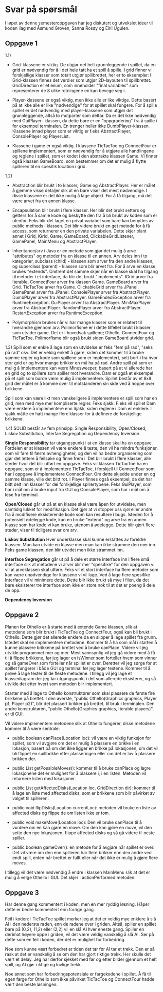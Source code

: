 # Svar på spørsmål

I løpet av denne semesteroppgaven har jeg diskutert og utvekslet ideer til koden ilag med Åsmund Groven, Sanna Rosøy og Eiril Ugulen.
   
## Oppgave 1

1.1)

- Grid-klassene er viktig. De utgjør det helt grunnleggende i spillet, da en grid er nødvendig for å i det hele tatt ha et spill å spille. I grid finner vi forskjellige klasser som totalt utgjør spillbrettet, her er to eksempler: I Grid-klassen finnes det verdier som utgjør 2D-layouten til spillbrettet. GridDirection er et enum, som inneholder "final variables" som representerer de 8 ulike retningene en kan bevege seg i. 

- Player-klassene er også viktig, men ikke alle er like viktige. Dette basert på at ikke alle er like "nødvendige" for at spillet skal fungere. For å spille spillet er det nødvendig med player-klassene som utgjør det grunnleggende, altså to motparter som deltar. Da er det ikke nødvendig med GuiPlayer- klassen, da dette bare er en "oppgradering" fra å spille i for eksempel terminalen. En trenger heller ikke DumbPlayer-klassen. Klassene innad player som er viktig er f.eks AbstractPlayer, ConsolePlayer og PlayerList. 

- Klassene i game er også viktig. I klassene TicTacToe og ConnectFour er spillene implementert, som er nødvendig for å utgjøre alle handlingene og reglene i spillet, som er kodet i den abstrakte klassen Game. Vi finner også klassen GameBoard, som bestemmer om det er mulig å flytte spilleren til en spesifik location i grid. 

1.2)

- Abstraction blir brukt i to klasser, Game og AbstractPlayer. Her er målet å gjemme visse detaljer slik at en bare viser det mest nødvendige. I disse klassene er det ikke mulig å lage objekt. For å få tilgang, må det være arvet fra en annen klasse. 

- Encapsulation blir brukt i flere klasser. Her blir det brukt setters og getters for å samle kode og beskytte den fra å bli brukt av koden som er utenfor. Feks blir det laget en privat variabel som bare kan benyttes av public methods i klassen. Det blir videre brukt en get metode for å få access, som returnerer en den private variabelen. Dette skjer blant annet i Grid, IGrid, Game, GameBoard, ClickableGridListener, GamePanel, MainMenu og AbstractPlayer. 

- Inheritance/arv i Java er en metode som gjør det mulig å arve "attributes" og metoder fra en klasse til en annen. Arv deles inn i to kategorier, subclass (child) - klassen som arver fra den andre klassen, og superclass (parent) - klassen som blir arvet fra. For å arve en klasse, brukes "extends". Omtrent det samme skjer når en klasse skal ha tilgang til metoder i et interface, da blir det brukt "implements". 
IGrid<T> arver fra Iterable<T>. 
ConnectFour arver fra klassen Game. 
GameBoard arver fra Grid<Player>. 
TicTacToe arver fra Game. 
ClickableGrid arver fra JPanel. 
GamePanel arver fra JPanel.
ConsolePlayer arver fra AbstractPlayer.
DumbPlayer arver fra AbstractPlayer.
GameEndedException arver fra RuntimeException.
GuiPlayer arver fra AbstractPlayer.
MiniMaxPlayer arver fra AbstractPlayer.
RandomPlayer arver fra AbstractPlayer.
RestartException arver fra RuntimeException.

- Polymorphism brukes når vi har mange klasser som er relatert til hverandre gjennom arv. Polimorfisme er i dette tilfellet brukt i klasser som utvider game. Det er i hovedsak spillene; Othello, ConnectFour og TicTacToe. Polimorfisme blir også brukt siden GameBoard utvider grid. 

1.3) Spill som er enkle å lage som en utvidelse er feks "fem på rad", "seks på rad" osv. Det er veldig enkelt å gjøre, siden det kommer til å bruke samme regler og kode som spillene som er implementert, sett bort i fra hvor stor grid er og hvor mange brikker en må ha på rad. Andre spill på som er mulig å implementere kan være Minesweeper, basert på at vi allerede har en grid og to spillere som spiller mot hverandre. Dam er også et eksempel på et spill som burde være mulig å implementere. Spillet består av et 8x8 grid der målet er å komme over til motstanderen sin side ved å hoppe over brikkene. 

Spill som kan være likt men vanskeligere å implementere er spill som har en grid, men med mye mer kompliserte regler. Feks sjakk. F.eks vil spillet Dam være enklere å implementere enn Sjakk, siden reglene i Dam er enklere. I sjakk måtte en hatt mange flere klasser for å definere de forskjellige brikkene. 

1.4) SOLID består av fem prinsipp: Single Responsibility, Open/Closed, Liskov Substitution, Interfae Segregation og Dependency Inversion. 

**Single Responsibility** tar utgangspunkt i at en klasse skal ha en oppgave. Fordelen er at klassen vil være enklere å teste, den vil ha mindre funksjoner, som vil føre til færre avhengigheter, og den vil ha bedre organisering som gjør det lettere å feilsøke og finne frem i. Det blir brukt i flere klasser, alle steder hvor det blir utført en oppgave. Feks vil klassen TicTacToe ha en oppgave, som er å implementere TicTacToe, i forskjell til ConnectFour som har i oppgave å implementere ConnectFour. Om dette skjedde under en og samme klasse, ville det blitt rot. I Player finnes også eksempel, da det har blitt delt inn klasser for dei forskjellige spillertypene. Feks GuiPlayer, som har i mål om å bruke input fra GUI og ConsolePlayer, som har i mål om å lese fra terminal.

**Open/Closed** går ut på at en klasse skal være åpen for utvidelse, men samtidig lukket for modifikasjon. Det gjør at vi stopper oss sjøl eller andre fra å modifisere eksisterende kode som kan resultere i bugs. Isteden for å potensielt ødelegge kode, kan en bruke "extend" og arve fra en annen klasse som har kode vi kan bruke, utenom å ødelegge. Dette blir gjort flere steder, viser til tidligere svar om arv. 

**Liskov Substitution**  Hver underklasse skal kunne erstattes av foreldre klassen. Man kan utvide en klasse men man kan ikke stramme den mer inn. Feks game klassen, den blir utvidet men ikke strammet inn.

**interface Segregation** går ut på å dele et større interface inn i flere små interface slik at metodene vi arver blir mer "spesifike" for den oppgaven vi vil at arveklassen skal utføre. Feks vil et stort interface ha flere metoder som kan være unødvendige for klassene vi vil lage. Ved å lage flere spesifike Interface vil vi minimere dette. Dette blir ikke brukt så mye i filen, da det bare eksisterer tre interface som ikke er store nok til at det er poeng å dele de opp. 

**Dependency Inversion** 

## Oppgave 2

Planen for Othello er å starte med å extende Game klassen, slik at metodene som blir brukt i TicTacToe og ConnectFour, også kan bli brukt i Othello. Dette gjør det allerede enklere da en slipper å lage spillet fra grunn. Istedet skal en implementere metodene. 
Kommer til å ha som mål i starten å kunne plassere brikkene på brettet ved å bruke canPlace. Videre vil jeg utvikle programmet mer og mer. Mest sannsynlig vil jeg gå videre med å få til å flippe brikkene, før jeg lager en isWinner som forteller hvem som vinner og så gameOver som forteller når spillet er over. Deretter vil jeg sørge for at spillet fungerer i både GUI og terminal før jeg lager testene. Kommer til å prøve å lage tester til de fleste metodene.
I tillegg vil jeg lage et klassediagram der jeg tar utgangspunkt i det som allerede eksisterer, og så utvikle det etter hvert som metoden blir implementert.  

Starter med å lage to Othello konstruktører som skal plassere de første fire brikkene på brettet. I den øverste, "public Othello(Graphics graphics, Player p1, Player p2)",  blir det plassert brikker på brettet, til bruk i terminalen. Den andre konstruktøren, "public Othello(Graphics graphics, Iterable<Player> players)", er til GUI. 

Vil videre implementere metodene slik at Othello fungerer, disse metodene kommer til å være sentrale:

 - public boolean canPlace(Location loc): vil være en viktig funksjon for spillet, som vil avgjøre om det er mulig å plassere en brikke i en lokasjon, basert på om det ikke ligger en brikke på lokasjonen, om det vil bli flippet en spillbrikke etter plasseringen eller om det er lov å plassere brikken der. 

 - public List<Location> getPossibleMoves(): kommer til å bruke canPlace og lagre lokasjonene det er mulighet for å plassere i, i en listen. Metoden vil returnere listen med lokasjoner. 

 - public List<Location> getAffectedDisks(Location loc, GridDirection dir): kommer til å lage en liste med affected disks, som er brikkene som blir påvirket av valget til spilleren. 

 - public void flipDisks(Location currentLoc): metoden vil bruke en liste av affected disks og flippe de om listen ikke er tom. 

 - public void makeMove(Location loc): Den vil bruke canPlace til å vurdere om en kan gjøre en move. Om den kan gjøre en move, vil den sette den nye lokasjonen, flippe affected disks og så gå videre til neste spiller. 

 - public boolean gameOver(): en metode for å avgjøre når spillet er over. Det vil være om den ene spilleren har flere brikker enn den andre ved endt spill, enten når brettet er fullt eller når det ikke er mulig å gjøre flere moves. 

 I tillegg vil det være nødvendig å endre i klassen MainMenu slik at det er mulig å velge Othello i GUI. Det skjer i actionPerformed metoden. 






## Oppgave 3

Har denne gang kommentert i koden, men en mer ryddig løsning. Håper dette er bedre kommentert enn forrige gang.


Feil i koden: I TicTacToe spillet merker jeg at det er veldig mye enklere å slå AI i den nederste raden, enn de radene over i griden. Altså, spiller en spillet bare på (0,2), (1,2) eller (2,2) vil en slå AI hver eneste gang. Spiller en derimot høyere oppe i griden, vil det være veldig vanskelig å slå AI. Ser på dette som en feil i koden, der det er mulighet for forbedring. 

Noe som kunne vært forbedret er tiden det tar før AI tar et trekk. Den er så rask at det er vanskelig å se om den har gjort riktige trekk. Her skulle det vært et delay. Jeg har derfor sjekket med før og etter bilder gjennom et helt spill, og AI gjør riktige og lovlige trekk. 

Noe annet som har forbedringspotensiale er fargekodene i spillet. Å få til egen farge for Othello som ikke påvirket TicTacToe og ConnectFour hadde vært den beste løsningen. 




